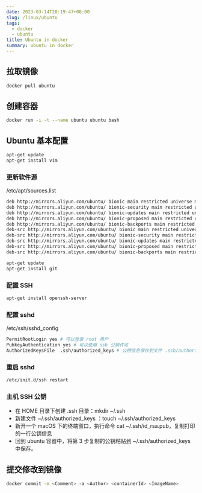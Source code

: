 ```yaml
---
date: 2023-03-14T20:19:47+08:00
slug: /linux/ubuntu
tags:
  - docker
  - ubuntu
title: Ubuntu in docker
summary: ubuntu in docker
---
```

## 拉取镜像

```bash
docker pull ubuntu
```

## 创建容器

```bash
docker run -i -t --name ubuntu ubuntu bash
```

## Ubuntu 基本配置

```bash
apt-get update
apt-get install vim
```

### 更新软件源

/etc/apt/sources.list

```bash
deb http://mirrors.aliyun.com/ubuntu/ bionic main restricted universe multiverse
deb http://mirrors.aliyun.com/ubuntu/ bionic-security main restricted universe multiverse
deb http://mirrors.aliyun.com/ubuntu/ bionic-updates main restricted universe multiverse
deb http://mirrors.aliyun.com/ubuntu/ bionic-proposed main restricted universe multiverse
deb http://mirrors.aliyun.com/ubuntu/ bionic-backports main restricted universe multiverse
deb-src http://mirrors.aliyun.com/ubuntu/ bionic main restricted universe multiverse
deb-src http://mirrors.aliyun.com/ubuntu/ bionic-security main restricted universe multiverse
deb-src http://mirrors.aliyun.com/ubuntu/ bionic-updates main restricted universe multiverse
deb-src http://mirrors.aliyun.com/ubuntu/ bionic-proposed main restricted universe multiverse
deb-src http://mirrors.aliyun.com/ubuntu/ bionic-backports main restricted universe multiverse
```

```bash
apt-get update
apt-get install git
```

### 配置 SSH

```bash
apt-get install openssh-server
```

### 配置 sshd

/etc/ssh/sshd_config

```bash
PermitRootLogin yes # 可以登录 root 用户
PubkeyAuthentication yes # 可以使用 ssh 公钥许可
AuthorizedKeysFile	.ssh/authorized_keys # 公钥信息保存到文件 .ssh/authorized_keys 中
```

### 重启 sshd

```bash
/etc/init.d/ssh restart
```

### 主机 SSH 公钥

- 在 HOME 目录下创建 .ssh 目录：mkdir ~/.ssh
- 新建文件 ~/.ssh/authorized_keys ：touch ~/.ssh/authorized_keys
- 新开一个 macOS 下的终端窗口，执行命令 cat ~/.ssh/id_rsa.pub，复制打印的一行公钥信息
- 回到 ubuntu 容器中，将第 3 步复制的公钥粘贴到 ~/.ssh/authorized_keys 中保存。

## 提交修改到镜像

```bash
docker commit -m <Comment> -a <Author> <containerId> <ImageName>
```
